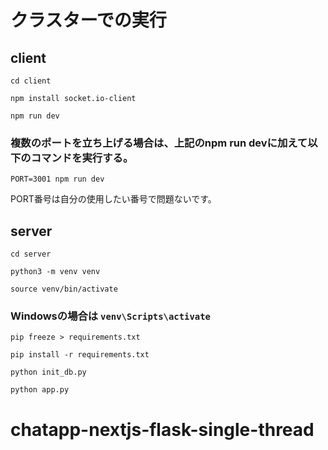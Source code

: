 # クラスターでの実行

## client

```
cd client
```

```
npm install socket.io-client
```

```
npm run dev
```

### 複数のポートを立ち上げる場合は、上記のnpm run devに加えて以下のコマンドを実行する。

```
PORT=3001 npm run dev
```

PORT番号は自分の使用したい番号で問題ないです。

## server

```
cd server
```

```
python3 -m venv venv
```

```
source venv/bin/activate
```

### Windowsの場合は `venv\Scripts\activate`

```
pip freeze > requirements.txt
```

```
pip install -r requirements.txt
```

```
python init_db.py
```

```
python app.py
```

# chatapp-nextjs-flask-single-thread
